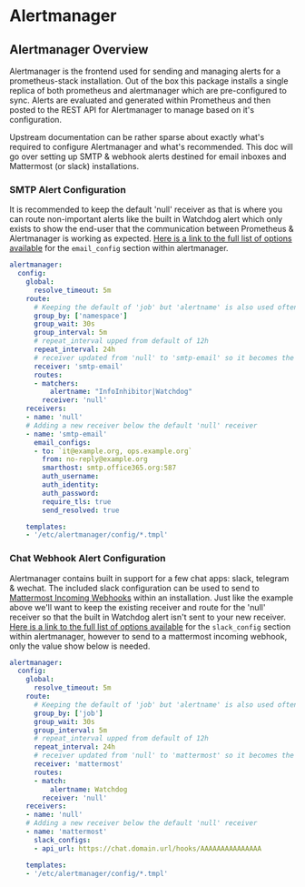 # Alertmanager

## Alertmanager Overview

Alertmanager is the frontend used for sending and managing alerts for a prometheus-stack installation. Out of the box this package installs a single replica of both prometheus and alertmanager which are pre-configured to sync. Alerts are evaluated and generated within Prometheus and then posted to the REST API for Alertmanager to manage based on it's configuration.

Upstream documentation can be rather sparse about exactly what's required to configure Alertmanager and what's recommended. This doc will go over setting up SMTP & webhook alerts destined for email inboxes and Mattermost (or slack) installations.

### SMTP Alert Configuration

It is recommended to keep the default 'null' receiver as that is where you can route non-important alerts like the built in Watchdog alert which only exists to show the end-user that the communication between Prometheus & Alertmanager is working as expected. [Here is a link to the full list of options available](https://prometheus.io/docs/alerting/latest/configuration/#email_config) for the `email_config` section within alertmanager.

```yaml
alertmanager:
  config:
    global:
      resolve_timeout: 5m
    route:
      # Keeping the default of 'job' but 'alertname' is also used often
      group_by: ['namespace']
      group_wait: 30s
      group_interval: 5m
      # repeat_interval upped from default of 12h
      repeat_interval: 24h
      # receiver updated from 'null' to 'smtp-email' so it becomes the default
      receiver: 'smtp-email'
      routes:
      - matchers:
          alertname: "InfoInhibitor|Watchdog"
        receiver: 'null'
    receivers:
    - name: 'null'
    # Adding a new receiver below the default 'null' receiver
    - name: 'smtp-email'
      email_configs:
      - to: `it@example.org, ops.example.org`
        from: no-reply@example.org
        smarthost: smtp.office365.org:587
        auth_username:
        auth_identity:
        auth_password:
        require_tls: true
        send_resolved: true

    templates:
    - '/etc/alertmanager/config/*.tmpl'
```

### Chat Webhook Alert Configuration

Alertmanager contains built in support for a few chat apps: slack, telegram & wechat. The included slack configuration can be used to send to [Mattermost Incoming Webhooks](https://docs.mattermost.com/developer/webhooks-incoming.html#simple-incoming-webhook) within an installation. Just like the example above we'll want to keep the existing receiver and route for the 'null' receiver so that the built in Watchdog alert isn't sent to your new receiver. [Here is a link to the full list of options available](https://prometheus.io/docs/alerting/latest/configuration/#slack_config) for the `slack_config` section within alertmanager, however to send to a mattermost incoming webhook, only the value show below is needed.

```yaml
alertmanager:
  config:
    global:
      resolve_timeout: 5m
    route:
      # Keeping the default of 'job' but 'alertname' is also used often
      group_by: ['job']
      group_wait: 30s
      group_interval: 5m
      # repeat_interval upped from default of 12h
      repeat_interval: 24h
      # receiver updated from 'null' to 'mattermost' so it becomes the default
      receiver: 'mattermost'
      routes:
      - match:
          alertname: Watchdog
        receiver: 'null'
    receivers:
    - name: 'null'
    # Adding a new receiver below the default 'null' receiver
    - name: 'mattermost'
      slack_configs:
      - api_url: https://chat.domain.url/hooks/AAAAAAAAAAAAAAA

    templates:
    - '/etc/alertmanager/config/*.tmpl'
```
